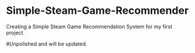# Simple-Steam-Game-Recommender
Creating a Simple Steam Game Recommendation System for my first project.

#Unpolished and will be updated.
